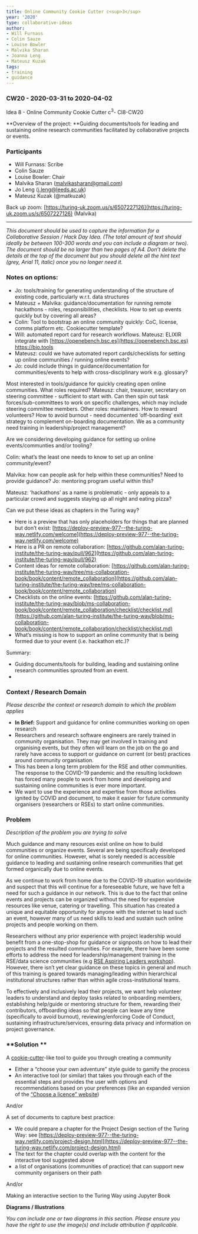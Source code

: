 ```yaml
---
title: Online Community Cookie Cutter c<sup>3</sup>
year: '2020'
type: collaborative-ideas
author:
- Will Furnass
- Colin Sauze
- Louise Bowler
- Malvika Sharan
- Joanna Leng
- Mateusz Kuzak
tags:
- training
- guidance
---
```


### CW20 - 2020-03-31 to 2020-04-02

Idea 8 - Online Community Cookie Cutter c<sup>3</sup>- CI8-CW20

**Overview of the project: **Guiding documents/tools for leading and sustaining online research communities facilitated by collaborative projects or events.


### **Participants**

*   Will Furnass: Scribe
*   Colin Sauze
*   Louise Bowler: Chair
*   Malvika Sharan (malvikasharan@gmail.com)
*   Jo Leng (j.leng@leeds.ac.uk)
*   Mateusz Kuzak (@matkuzak)

Back up zoom: [https://turing-uk.zoom.us/s/6507227126](https://turing-uk.zoom.us/s/6507227126) (Malvika)



---


_This document should be used to capture the information for a Collaborative Session / Hack Day Idea. (The total amount of text should ideally be between 100-300 words and you can include a diagram or two). The document should be no larger than two pages of A4. Don’t delete the details at the top of the document but you should delete all the hint text (grey, Arial 11, italic) once you no longer need it._


### Notes on options:

*   Jo: tools/training for generating understanding of the structure of existing code, particularly w.r.t. data structures
*   Mateusz + Malvika: guidance/documentation for running remote hackathons - roles, responsibilities, checklists.  How to set up events quickly but by covering all areas?
*   Colin: Tool to bootstrap an online community quickly: CoC, license, comms platform etc.  Cookiecutter template?
*   Will: automated report card for research workflows.  Mateusz: ELIXIR integrate with [https://openebench.bsc.es](https://openebench.bsc.es) https://bio.tools
*   Mateusz: could we have automated report cards/checklists for setting up online communities / running online events?
*   Jo: could include things in guidance/documentation for communities/events to help with cross-disciplinary work e.g. glossary?   

Most interested in tools/guidance for quickly creating open online communities.  What roles required?  Mateusz: chair, treasurer, secretary on steering committee - sufficient to start with.  Can then spin out task forces/sub-committees to work on specific challenges, which may include steering committee members.  Other roles: maintainers.  How to reward volunteers?  How to avoid burnout - need documented ‘off-boarding’ exit strategy to complement on-boarding documentation.  We as a community need training in leadership/project management?  

Are we considering developing guidance for setting up online events/communties and/or tooling?

Colin: what’s the least one needs to know to set up an online community/event?

Malvika: how can people ask for help within these communities?  Need to provide guidance?  Jo: mentoring program useful within this?

Mateusz: ‘hackathons’ as a name is problematic - only appeals to a particular crowd and suggests staying up all night and eating pizza?  

Can we put these ideas as chapters in the Turing way?



*   Here is a preview that has only placeholders for things that are planned but don’t exist: [https://deploy-preview-977--the-turing-way.netlify.com/welcome](https://deploy-preview-977--the-turing-way.netlify.com/welcome)
*   Here is a PR on remote collaboration: [https://github.com/alan-turing-institute/the-turing-way/pull/962](https://github.com/alan-turing-institute/the-turing-way/pull/962)
*   Content ideas for remote collaboration: [https://github.com/alan-turing-institute/the-turing-way/tree/ms-collaboration-book/book/content/remote_collaboration](https://github.com/alan-turing-institute/the-turing-way/tree/ms-collaboration-book/book/content/remote_collaboration) 
*   Checklists on the online events: [https://github.com/alan-turing-institute/the-turing-way/blob/ms-collaboration-book/book/content/remote_collaboration/checklist/checklist.md](https://github.com/alan-turing-institute/the-turing-way/blob/ms-collaboration-book/book/content/remote_collaboration/checklist/checklist.md) 
*   What’s missing is how to support an online community that is being formed due to your event (i.e. hackathon etc.)?

Summary:



*   Guiding documents/tools for building, leading and sustaining online research communities sprouted from an event.
*   


### **Context / Research Domain**

_Please describe the context or research domain to which the problem applies_



*   **In Brief:** Support and guidance for online communities working on open research
*   Researchers and research software engineers are rarely trained in community organisation. They may get involved in training and organising events, but they often will learn on the job on the go and rarely have access to support or guidance on current  (or best) practices around community organisation.
*   This has been a long term problem for the RSE and other communities. The response to the COVID-19 pandemic and the resulting lockdown has forced many people to work from home and developing and sustaining online communities is ever more important.
*   We want to use the experience and expertise from those activities ignited by COVID and document, to make it easier for future community organisers (researchers or RSEs) to start online communities.


### **Problem**

_Description of the problem you are trying to solve_

Much guidance and many resources exist online on how to build communities or organize events. Several are being specifically developed for online communities. However, what is sorely needed is accessible guidance to leading and sustaining online research communities that get formed organically due to online events.

As we continue to work from home due to the COVID-19 situation worldwide and suspect that this will continue for a foreseeable future, we have felt a need for such a guidance in our network. This is due to the fact that online events and projects can be organized without the need for expensive resources like venue, catering or travelling. This situation has created a unique and equitable opportunity for anyone with the internet to lead such an event, however many of us need skills to lead and sustain such online projects and people working on them.

Researchers without any prior experience with project leadership would benefit from a one-stop-shop for guidance or signposts on how to lead their projects and the resulted communities. For example, there have been some efforts to address the need for leadership/management training in the RSE/data science communities (e.g [RSE Aspiring Leaders workshop](https://rse.ac.uk/aspiring-rse-leaders-workshop-1st-2nd-may-2019/)). However, there isn’t yet clear guidance on these topics in general and much of this training is geared towards managing/leading within hierarchical institutional structures rather than within agile cross-institutional teams.

To effectively and inclusively lead their projects, we want help volunteer leaders to understand and deploy tasks related to onboarding members, establishing help/guide or mentoring structure for them, rewarding their contributors, offboarding ideas so that people can leave any time (specifically to avoid burnout), reviewing/enforcing Code of Conduct, sustaining infrastructure/services, ensuring data privacy and information on project governance.


### **Solution       **

A [cookie-cutter](https://cookiecutter.readthedocs.io/en/1.7.0/)-like tool to guide you through creating a community



*   Either a “choose your own adventure” style guide to gamify the process
*   An interactive tool (or similar) that takes you through each of the essential steps and provides the user with options and recommendations based on your preferences (like an expanded version of the [“Choose a licence” website](https://choosealicense.com/))

And/or

A set of documents to capture best practice:



*   We could prepare a chapter for the Project Design section of the Turing Way: see [https://deploy-preview-977--the-turing-way.netlify.com/project-design.html](https://deploy-preview-977--the-turing-way.netlify.com/project-design.html)
*   The text for the chapter could overlap with the content for the interactive tool suggested above
*   a list of organisations (communities of practice) that can support new community organisers on their path

And/or

Making an interactive section to the Turing Way using Jupyter Book

**Diagrams / Illustrations**

_You can include one or two diagrams in this section. Please ensure you have the right to use the image(s) and include attribution if applicable._
